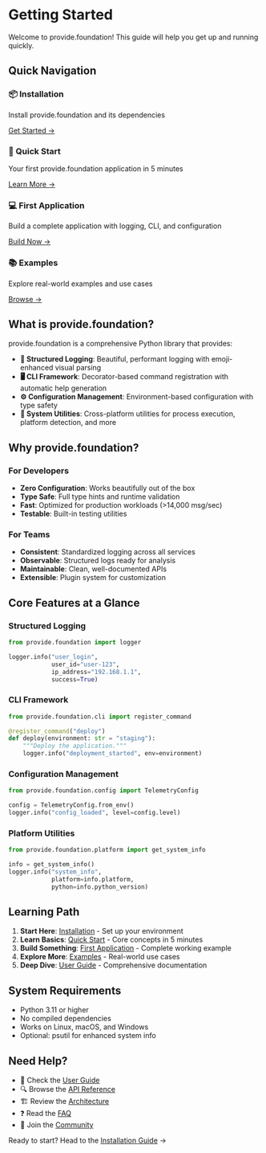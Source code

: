 # Getting Started

Welcome to provide.foundation! This guide will help you get up and running quickly.

## Quick Navigation

<div class="feature-grid">
  <div class="feature-card">
    <h3>📦 Installation</h3>
    <p>Install provide.foundation and its dependencies</p>
    <a href="installation">Get Started →</a>
  </div>
  
  <div class="feature-card">
    <h3>🚀 Quick Start</h3>
    <p>Your first provide.foundation application in 5 minutes</p>
    <a href="quick-start">Learn More →</a>
  </div>
  
  <div class="feature-card">
    <h3>💻 First Application</h3>
    <p>Build a complete application with logging, CLI, and configuration</p>
    <a href="first-app">Build Now →</a>
  </div>
  
  <div class="feature-card">
    <h3>📚 Examples</h3>
    <p>Explore real-world examples and use cases</p>
    <a href="examples">Browse →</a>
  </div>
</div>

## What is provide.foundation?

provide.foundation is a comprehensive Python library that provides:

- **🎯 Structured Logging**: Beautiful, performant logging with emoji-enhanced visual parsing
- **🖥️ CLI Framework**: Decorator-based command registration with automatic help generation  
- **⚙️ Configuration Management**: Environment-based configuration with type safety
- **🔧 System Utilities**: Cross-platform utilities for process execution, platform detection, and more

## Why provide.foundation?

### For Developers
- **Zero Configuration**: Works beautifully out of the box
- **Type Safe**: Full type hints and runtime validation
- **Fast**: Optimized for production workloads (>14,000 msg/sec)
- **Testable**: Built-in testing utilities

### For Teams
- **Consistent**: Standardized logging across all services
- **Observable**: Structured logs ready for analysis
- **Maintainable**: Clean, well-documented APIs
- **Extensible**: Plugin system for customization

## Core Features at a Glance

### Structured Logging
```python
from provide.foundation import logger

logger.info("user_login", 
            user_id="user-123",
            ip_address="192.168.1.1",
            success=True)
```

### CLI Framework
```python
from provide.foundation.cli import register_command

@register_command("deploy")
def deploy(environment: str = "staging"):
    """Deploy the application."""
    logger.info("deployment_started", env=environment)
```

### Configuration Management
```python
from provide.foundation.config import TelemetryConfig

config = TelemetryConfig.from_env()
logger.info("config_loaded", level=config.level)
```

### Platform Utilities
```python
from provide.foundation.platform import get_system_info

info = get_system_info()
logger.info("system_info", 
            platform=info.platform,
            python=info.python_version)
```

## Learning Path

1. **Start Here**: [Installation](installation.md) - Set up your environment
2. **Learn Basics**: [Quick Start](quick-start.md) - Core concepts in 5 minutes
3. **Build Something**: [First Application](first-app.md) - Complete working example
4. **Explore More**: [Examples](examples.md) - Real-world use cases
5. **Deep Dive**: [User Guide](../guide/index.md) - Comprehensive documentation

## System Requirements

- Python 3.11 or higher
- No compiled dependencies
- Works on Linux, macOS, and Windows
- Optional: psutil for enhanced system info

## Need Help?

- 📖 Check the [User Guide](../guide/index.md)
- 🔍 Browse the [API Reference](../api/index.md)
- 🏗️ Review the [Architecture](../architecture/index.md)
- ❓ Read the [FAQ](../troubleshooting/faq.md)
- 💬 Join the [Community](../community/index.md)

Ready to start? Head to the [Installation Guide](installation.md) →